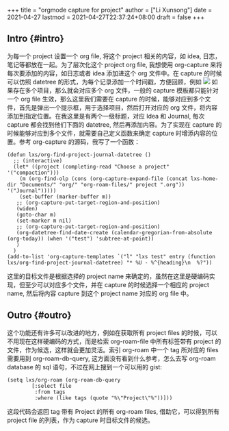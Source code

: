 +++
title = "orgmode capture for project"
author = ["Li Xunsong"]
date = 2021-04-27
lastmod = 2021-04-27T22:37:24+08:00
draft = false
+++

## Intro {#intro}

为每一个 project 设置一个 org file, 将这个 project 相关的内容，如 idea, 日志，笔记等都放在一起。为了层次化这个 project org file, 我想使用 org-capture 来将每次要添加的内容，如日志或者 idea 添加进这个 org 文件中。在 capture 的时候可以仿照 datetree 的形式，为每个记录添加一个时间戳，方便回顾，例如
![](/img/capture_2021_04_27_22_05_35.png)
如果存在多个项目，那么就会对应多个 org 文件，一般的 capture 模板都只能针对一个 org file 生效，那么这里我们需要在 capture 的时候，能够对应到多个文件，首先是弹出一个提示框，用于选择项目，然后打开对应的 org 文件，将内容添加到指定位置。在我这里是有两个一级标题，对应 Idea 和 Journal, 每次 capture 都会找到他们下面的 datetree, 然后再添加内容。为了实现在 capture 的时候能够对应到多个文件，就需要自己定义函数来确定 capture 时增添内容的位置。参考 org-capture 的源码，我写了一个函数：

```emacs-lisp
(defun lxs/org-find-project-journal-datetree ()
  ;; (interactive)
  (let* ((project (completing-read "Choose a project" '("compaction")))
	(m (org-find-olp (cons (org-capture-expand-file (concat lxs-home-dir "Documents/" "org/" "org-roam-files/" project ".org")) '("Journal")))))
    (set-buffer (marker-buffer m))
   ;; (org-capture-put-target-region-and-position)
   (widen)
   (goto-char m)
   (set-marker m nil)
   ;; (org-capture-put-target-region-and-position)
   (org-datetree-find-date-create (calendar-gregorian-from-absolute (org-today)) (when '("test") 'subtree-at-point))
   )
  )
(add-to-list 'org-capture-templates `("l" "lxs test" entry (function lxs/org-find-project-journal-datetree) "* %U - %^{heading}\n  %?"))
```

这里的目标文件是根据选择的 project name 来确定的，虽然在这里是硬编码实现，但至少可以对应多个文件，并在 capture 的时候选择一个相应的 project name, 然后将内容 capture 到这个 project name 对应的 org file 中。


## Outro {#outro}

这个功能还有许多可以改进的地方，例如在获取所有 project files 的时候，可以不用现在这样硬编码的方式，而是检索 org-roam-file 中所有标签带有 project 的文件，作为候选，这样就会更加灵活。索引 org-roam 中一个 tag 所对应的 files 需要用到 org-roam-db-query, 这方面没有看到什么参考，怎么去写 org-roam database 的 sql 语句，不过在网上搜到一个可以用的 gist:

```emacs-lisp
(setq lxs/org-roam (org-roam-db-query
		[:select file
		 :from tags
		 :where (like tags (quote "%\"Project\"%"))]))
```

这段代码会返回 tag 带有 Project 的所有 org-roam files, 借助它，可以得到所有 project file 的列表，作为 capture 时目标文件的候选。
